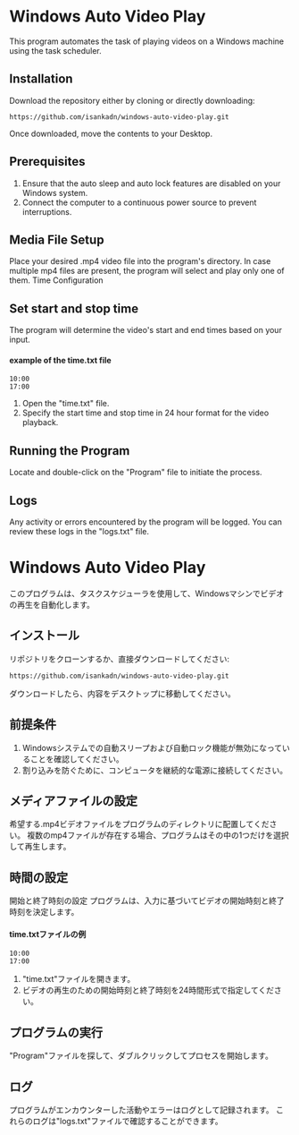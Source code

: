 
# Windows Auto Video Play
This program automates the task of playing videos on a Windows machine using the task scheduler.

## Installation
Download the repository either by cloning or directly downloading:

```https://github.com/isankadn/windows-auto-video-play.git ```

Once downloaded, move the contents to your Desktop.

## Prerequisites
  1. Ensure that the auto sleep and auto lock features are disabled on your Windows system.
  2. Connect the computer to a continuous power source to prevent interruptions.
## Media File Setup
Place your desired .mp4 video file into the program's directory.
In case multiple mp4 files are present, the program will select and play only one of them.
Time Configuration 

## Set start and stop time
The program will determine the video's start and end times based on your input.
#### example of the time.txt file
```
10:00
17:00
```
1. Open the "time.txt" file.
2. Specify the start time and stop time in 24 hour format for the video playback.

## Running the Program
Locate and double-click on the "Program" file to initiate the process.


## Logs
Any activity or errors encountered by the program will be logged.
You can review these logs in the "logs.txt" file.



# Windows Auto Video Play
このプログラムは、タスクスケジューラを使用して、Windowsマシンでビデオの再生を自動化します。

## インストール
リポジトリをクローンするか、直接ダウンロードしてください:
```
https://github.com/isankadn/windows-auto-video-play.git
```

ダウンロードしたら、内容をデスクトップに移動してください。

## 前提条件
1. Windowsシステムでの自動スリープおよび自動ロック機能が無効になっていることを確認してください。
2. 割り込みを防ぐために、コンピュータを継続的な電源に接続してください。
## メディアファイルの設定
希望する.mp4ビデオファイルをプログラムのディレクトリに配置してください。
複数のmp4ファイルが存在する場合、プログラムはその中の1つだけを選択して再生します。

## 時間の設定
開始と終了時刻の設定
プログラムは、入力に基づいてビデオの開始時刻と終了時刻を決定します。

#### time.txtファイルの例
```
10:00
17:00
```

1. "time.txt"ファイルを開きます。
2. ビデオの再生のための開始時刻と終了時刻を24時間形式で指定してください。
## プログラムの実行
"Program"ファイルを探して、ダブルクリックしてプロセスを開始します。

## ログ
プログラムがエンカウンターした活動やエラーはログとして記録されます。
これらのログは"logs.txt"ファイルで確認することができます。

